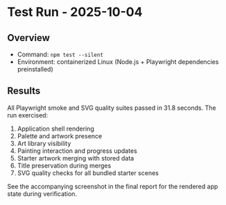# Test Run - 2025-10-04

## Overview
- Command: `npm test --silent`
- Environment: containerized Linux (Node.js + Playwright dependencies preinstalled)

## Results
All Playwright smoke and SVG quality suites passed in 31.8 seconds. The run exercised:
1. Application shell rendering
2. Palette and artwork presence
3. Art library visibility
4. Painting interaction and progress updates
5. Starter artwork merging with stored data
6. Title preservation during merges
7. SVG quality checks for all bundled starter scenes

See the accompanying screenshot in the final report for the rendered app state during verification.
